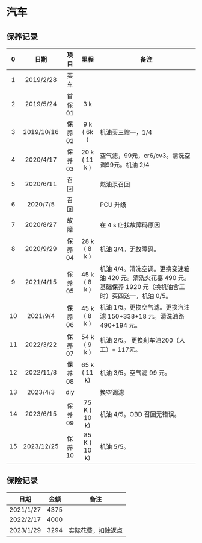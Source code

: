# 汽车

## 保养记录

| 0  |     日期     |   项目    |      里程       | 备注                                                                   |
|:--:|:----------:|:-------:|:-------------:|----------------------------------------------------------------------|
| 1  | 2019/2/28  |   买车    |               |                                                                      |
| 2  | 2019/5/24  |  首保01   |      3 k      |                                                                      |
| 3  | 2019/10/16 |  保养02   |  9 k ( 6k )   | 机油买三赠一，1/4                                                           |
| 4  | 2020/4/17  |  保养03   | 20 k ( 11 k ) | 空气滤，99元，cr6/cv3。清洗空调99元。机油 2/4                                       |
| 5  | 2020/6/11  |   召回    |               | 燃油泵召回                                                                |
| 6  |  2020/7/5  |   召回    |               | PCU 升级                                                               |
| 7  | 2020/8/27  |   故障    |               | 在 4 s 店找故障码原因                                                        |
| 8  | 2020/9/29  |  保养04   | 28 k ( 8 k )  | 机油 3/4。无故障码。                                                         |
| 9  | 2021/4/15  |  保养05   | 45 k ( 8 k )  | 机油 4/4。清洗空调。更换变速箱油 420 元。清洗火花塞 490 元。基础保养 1920 元（换机油含工时）买四送一，机油 0/5。 |
| 10 |  2021/9/4  |  保养06   | 45 k ( 8 k )  | 机油 1/5。更换空气滤。更换汽油滤 150+338+18 元。清洗油路 490+194 元。                      |
| 11 | 2022/3/22  |  保养07   | 54 k ( 9 k )  | 机油 2/5。 更换刹车油200（人工）+ 117元。                                          |
| 12 | 2022/11/8  |  保养08   | 65 k ( 11 k)  | 机油 3/5。空气滤 99 元。                                                     |
| 13 |  2023/4/3  |   diy   |               | 换空调滤                                                                 |
| 14 | 2023/6/15  |  保养09   | 75 K ( 10 k)  | 机油 4/5。OBD 召回无错误。                                                    |
| 15 | 2023/12/25 |  保养10   | 85 K ( 10 k)  | 机油 5/5。                                                              |

## 保险记录

| 日期        | 金额   | 备注        |
|-----------|------|-----------|
| 2021/1/27 | 4375 |           |
| 2022/2/17 | 4000 |           |
| 2023/1/29 | 3294 | 实际花费，扣除返点 |
